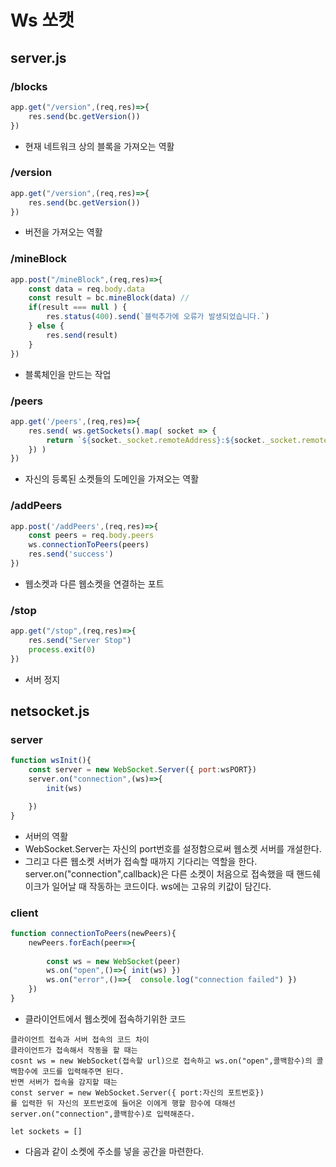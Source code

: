 # Ws 쏘캣

## server.js
### /blocks
```js
app.get("/version",(req,res)=>{
    res.send(bc.getVersion())
})
```
- 현재 네트워크 상의 블록을 가져오는 역활
### /version
```js
app.get("/version",(req,res)=>{
    res.send(bc.getVersion())
})
```
- 버전을 가져오는 역활
### /mineBlock
```js
app.post("/mineBlock",(req,res)=>{
    const data = req.body.data 
    const result = bc.mineBlock(data) // 
    if(result === null ) {
        res.status(400).send(`블럭추가에 오류가 발생되었습니다.`)
    } else {
        res.send(result)
    }
})
```
- 블록체인을 만드는 작업
### /peers
```js
app.get('/peers',(req,res)=>{
    res.send( ws.getSockets().map( socket => {
        return `${socket._socket.remoteAddress}:${socket._socket.remotePort}`;
    }) )
})
```
- 자신의 등록된 소켓들의 도메인을 가져오는 역활
### /addPeers 
```js
app.post('/addPeers',(req,res)=>{
    const peers = req.body.peers
    ws.connectionToPeers(peers)
    res.send('success')
})
```
- 웹소켓과 다른 웹소켓을 연결하는 포트
### /stop 
```js
app.get("/stop",(req,res)=>{
    res.send("Server Stop")
    process.exit(0)
})

```
- 서버 정지

## netsocket.js


### server
```js
function wsInit(){
    const server = new WebSocket.Server({ port:wsPORT})
    server.on("connection",(ws)=>{
        init(ws)

    })
}
```

- 서버의 역활
- WebSocket.Server는 자신의 port번호를 설정함으로써 웹소켓 서버를 개설한다.
- 그리고 다른 웹소켓 서버가 접속할 때까지 기다리는 역할을 한다.
server.on("connection",callback)은 다른 소켓이 처음으로 접속했을 때 핸드쉐이크가 일어날 때 작동하는 코드이다. ws에는 고유의 키값이 담긴다.

### client
```js
function connectionToPeers(newPeers){
    newPeers.forEach(peer=>{ 
       
        const ws = new WebSocket(peer)
        ws.on("open",()=>{ init(ws) })
        ws.on("error",()=>{  console.log("connection failed") })
    })
}
```
- 클라이언트에서 웹소켓에 접속하기위한 코드

```
클라이언트 접속과 서버 접속의 코드 차이
클라이언트가 접속해서 작동을 할 때는
cosnt ws = new WebSocket(접속할 url)으로 접속하고 ws.on("open",콜백함수)의 콜백함수에 코드를 입력해주면 된다.
반면 서버가 접속을 감지할 때는
const server = new WebSocket.Server({ port:자신의 포트번호})
를 입력한 뒤 자신의 포트번호에 들어온 이에게 행할 함수에 대해선
server.on("connection",콜백함수)로 입력해준다.
```

```
let sockets = []
```
- 다음과 같이 소켓에 주소를 넣을 공간을 마련한다.
